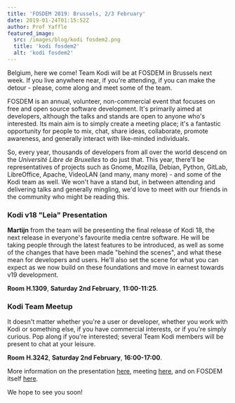 ```yaml
---
title: 'FOSDEM 2019: Brussels, 2/3 February'
date: 2019-01-24T01:15:52Z
author: Prof Yaffle
featured_image:
  src: /images/blog/kodi fosdem2.png
  title: 'kodi fosdem2'
  alt: 'kodi fosdem2'
---
```

Belgium, here we come! Team Kodi will be at FOSDEM in Brussels next week. If you live anywhere near, if you're attending, if you can make the detour - please, come along and meet some of the team.

 FOSDEM is an annual, volunteer, non-commercial event that focuses on free and open source software development. It's primarily aimed at developers, although the talks and stands are open to anyone who's interested. Its main aim is to simply create a meeting place; it's a fantastic opportunity for people to mix, chat, share ideas, collaborate, promote awareness, and generally interact with like-minded individuals. 

 So, every year, thousands of developers from all over the world descend on the *Université Libre de Bruxelles* to do just that. This year, there'll be representatives of projects such as Gnome, Mozilla, Debian, Python, GitLab, LibreOffice, Apache, VideoLAN (and many, many more) - and some of the Kodi team as well. We won't have a stand but, in between attending and delivering talks and generally mingling, we'd love to meet with our friends in the community who might be reading this.

  

 ### **Kodi v18 "Leia" Presentation**

 **Martijn** from the team will be presenting the final release of Kodi 18, the next release in everyone's favourite media centre software. He will be taking people through the latest features to be introduced, as well as some of the changes that have been made "behind the scenes", and what these mean for developers and users. He'll also set the scene for what you can expect as we now build on these foundations and move in earnest towards v19 development.

 **Room** **H.1309**, **Saturday 2nd February**, **11:00-11:25**.

 ### 

 ### **Kodi Team Meetup**

 It doesn't matter whether you're a user or developer, whether you work with Kodi or something else, if you have commercial interests, or if you're simply curious. Pop along if you're interested; several Team Kodi members will be present to chat at your leisure.

 **Room** **H.3242**, **Saturday 2nd February**, **16:00-17:00**.

  

 More information on the presentation [here](https://archive.fosdem.org/2019/schedule/event/media_kodi/), meeting [here](https://archive.fosdem.org/2019/schedule/event/bof_kodi/), and on FOSDEM itself [here](https://archive.fosdem.org/2019/).

 We hope to see you soon!

 